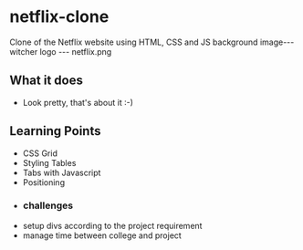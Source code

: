 # netflix-clone
Clone of the Netflix website using HTML, CSS and JS
background image---witcher
logo --- netflix.png
## What it does

- Look pretty, that's about it :-)

## Learning Points

- CSS Grid
- Styling Tables
- Tabs with Javascript
- Positioning
-  ### challenges
-  setup divs according to the project requirement
-  manage time between college and project
